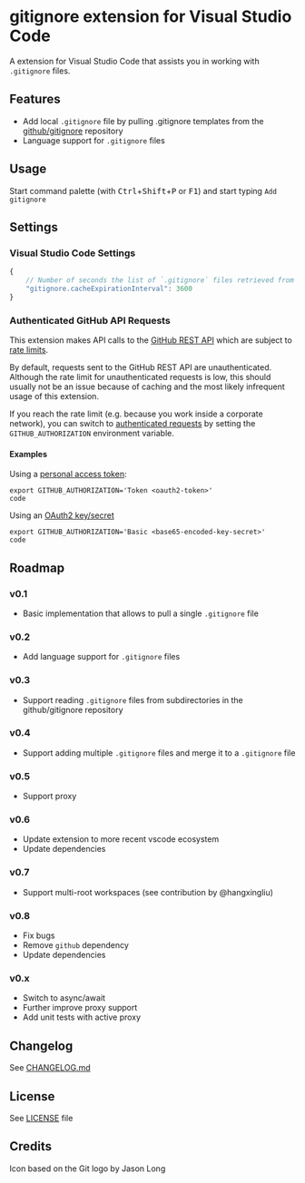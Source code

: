 # gitignore extension for Visual Studio Code

A extension for Visual Studio Code that assists you in working with `.gitignore` files.


## Features

- Add local `.gitignore` file by pulling .gitignore templates from the [github/gitignore](https://github.com/github/gitignore) repository
- Language support for `.gitignore` files


## Usage

Start command palette (with <kbd>Ctrl</kbd>+<kbd>Shift</kbd>+<kbd>P</kbd> or <kbd>F1</kbd>) and start typing `Add gitignore`


## Settings

### Visual Studio Code Settings

```JavaScript
{
    // Number of seconds the list of `.gitignore` files retrieved from github will be cached
    "gitignore.cacheExpirationInterval": 3600
}
```

### Authenticated GitHub API Requests

This extension makes API calls to the [GitHub REST API](https://docs.github.com/en/rest) which are subject to [rate limits](https://docs.github.com/en/rest/overview/resources-in-the-rest-api#rate-limiting).

By default, requests sent to the GitHub REST API are unauthenticated. Although the rate limit for unauthenticated requests is low, this should usually not be an issue because of caching and the most likely infrequent usage of this extension.

If you reach the rate limit (e.g. because you work inside a corporate network), you can switch to [authenticated requests](https://docs.github.com/en/rest/overview/resources-in-the-rest-api#authentication) by setting the `GITHUB_AUTHORIZATION` environment variable.

#### Examples

Using a [personal access token](https://docs.github.com/en/rest/overview/resources-in-the-rest-api#oauth2-token-sent-in-a-header):

	export GITHUB_AUTHORIZATION='Token <oauth2-token>'
	code

Using an [OAuth2 key/secret](https://docs.github.com/en/rest/overview/resources-in-the-rest-api#oauth2-keysecret)

	export GITHUB_AUTHORIZATION='Basic <base65-encoded-key-secret>'
	code


## Roadmap

### v0.1
- Basic implementation that allows to pull a single `.gitignore` file

### v0.2
- Add language support for `.gitignore` files

### v0.3
- Support reading `.gitignore` files from subdirectories in the github/gitignore repository

### v0.4
- Support adding multiple `.gitignore` files and merge it to a `.gitignore` file

### v0.5
- Support proxy

### v0.6
- Update extension to more recent vscode ecosystem
- Update dependencies

### v0.7
- Support multi-root workspaces (see contribution by @hangxingliu)

### v0.8
- Fix bugs
- Remove `github` dependency
- Update dependencies

### v0.x
- Switch to async/await
- Further improve proxy support
- Add unit tests with active proxy


## Changelog

See [CHANGELOG.md](CHANGELOG.md)


## License

See [LICENSE](LICENSE) file


## Credits

Icon based on the Git logo by Jason Long

